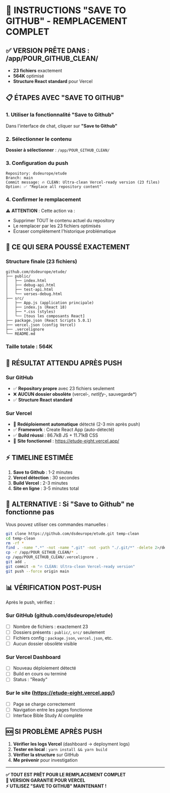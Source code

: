 # 🚀 INSTRUCTIONS "SAVE TO GITHUB" - REMPLACEMENT COMPLET

## ✅ **VERSION PRÊTE DANS : /app/POUR_GITHUB_CLEAN/**
- **23 fichiers** exactement
- **564K** optimisé  
- **Structure React standard** pour Vercel

## 📋 **ÉTAPES AVEC "SAVE TO GITHUB"**

### 1. Utiliser la fonctionnalité "Save to Github" 
Dans l'interface de chat, cliquer sur **"Save to Github"**

### 2. Sélectionner le contenu
**Dossier à sélectionner** : `/app/POUR_GITHUB_CLEAN/`

### 3. Configuration du push
```
Repository: dsdeurope/etude
Branch: main  
Commit message: 🔥 CLEAN: Ultra-clean Vercel-ready version (23 files)
Option: ✅ "Replace all repository content"
```

### 4. Confirmer le remplacement
⚠️ **ATTENTION** : Cette action va :
- Supprimer TOUT le contenu actuel du repository
- Le remplacer par les 23 fichiers optimisés
- Écraser complètement l'historique problématique

## 📂 **CE QUI SERA POUSSÉ EXACTEMENT**

### Structure finale (23 fichiers)
```
github.com/dsdeurope/etude/
├── public/
│   ├── index.html
│   ├── debug-api.html  
│   ├── test-api.html
│   └── verses-debug.html
├── src/
│   ├── App.js (application principale)
│   ├── index.js (React 18)
│   ├── *.css (styles)
│   └── [tous les composants React]
├── package.json (React Scripts 5.0.1)
├── vercel.json (config Vercel)  
├── .vercelignore
└── README.md
```

### Taille totale : 564K

## 🎯 **RÉSULTAT ATTENDU APRÈS PUSH**

### Sur GitHub
- ✅ **Repository propre** avec 23 fichiers seulement
- ❌ **AUCUN dossier obsolète** (vercel-*, netlify-*, sauvegarde*)
- ✅ **Structure React standard**

### Sur Vercel  
- 🔄 **Redéploiement automatique** détecté (2-3 min après push)
- ✅ **Framework** : Create React App (auto-détecté)
- ✅ **Build réussi** : 86.7kB JS + 11.71kB CSS
- 🚀 **Site fonctionnel** : https://etude-eight.vercel.app/

## ⚡ **TIMELINE ESTIMÉE**

1. **Save to Github** : 1-2 minutes
2. **Vercel détection** : 30 secondes  
3. **Build Vercel** : 2-3 minutes
4. **Site en ligne** : 3-5 minutes total

## 🔄 **ALTERNATIVE : Si "Save to Github" ne fonctionne pas**

Vous pouvez utiliser ces commandes manuelles :
```bash
git clone https://github.com/dsdeurope/etude.git temp-clean
cd temp-clean
rm -rf *
find . -name ".*" -not -name ".git" -not -path "./.git/*" -delete 2>/dev/null || true
cp -r /app/POUR_GITHUB_CLEAN/* .
cp /app/POUR_GITHUB_CLEAN/.vercelignore .
git add .
git commit -m "🔥 CLEAN: Ultra-clean Vercel-ready version"
git push --force origin main
```

## 📊 **VÉRIFICATION POST-PUSH**

Après le push, vérifiez :

### Sur GitHub (github.com/dsdeurope/etude)
- [ ] Nombre de fichiers : exactement 23
- [ ] Dossiers présents : `public/`, `src/` seulement  
- [ ] Fichiers config : `package.json`, `vercel.json`, etc.
- [ ] Aucun dossier obsolète visible

### Sur Vercel Dashboard
- [ ] Nouveau déploiement détecté
- [ ] Build en cours ou terminé
- [ ] Status : "Ready" 

### Sur le site (https://etude-eight.vercel.app/)
- [ ] Page se charge correctement
- [ ] Navigation entre les pages fonctionne
- [ ] Interface Bible Study AI complète

## 🆘 **SI PROBLÈME APRÈS PUSH**

1. **Vérifier les logs Vercel** (dashboard → deployment logs)
2. **Tester en local** : `yarn install && yarn build` 
3. **Vérifier la structure** sur GitHub
4. **Me prévenir** pour investigation

---

**✅ TOUT EST PRÊT POUR LE REMPLACEMENT COMPLET**  
**🚀 VERSION GARANTIE POUR VERCEL**  
**⚡ UTILISEZ "SAVE TO GITHUB" MAINTENANT !**